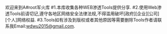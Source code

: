 
欢迎来到A#root军火库
#1.本库收集各种WEB渗透Tools提供分享.
#2.使用Web渗透Tools前请切记,遵守各地区网络安全法律法规,不得滥用破坏[政府][企业][公司][个人]网络权益.
#3.Tools如有涉及到版权或者其他原因等需要删除Tools作者请联系我Email:wdwu2015@gmail.com.
